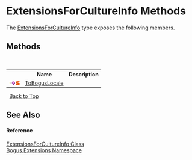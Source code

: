 # ExtensionsForCultureInfo Methods
 

The <a href="T_Bogus_Extensions_ExtensionsForCultureInfo">ExtensionsForCultureInfo</a> type exposes the following members.


## Methods
&nbsp;<table><tr><th></th><th>Name</th><th>Description</th></tr><tr><td>![Public method](media/pubmethod.gif "Public method")![Static member](media/static.gif "Static member")</td><td><a href="M_Bogus_Extensions_ExtensionsForCultureInfo_ToBogusLocale">ToBogusLocale</a></td><td /></tr></table>&nbsp;
<a href="#extensionsforcultureinfo-methods">Back to Top</a>

## See Also


#### Reference
<a href="T_Bogus_Extensions_ExtensionsForCultureInfo">ExtensionsForCultureInfo Class</a><br /><a href="N_Bogus_Extensions">Bogus.Extensions Namespace</a><br />
